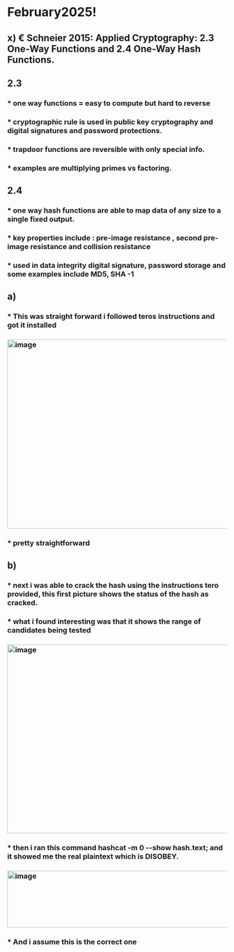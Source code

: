 # February2025!
## x) € Schneier 2015: Applied Cryptography: 2.3 One-Way Functions and 2.4 One-Way Hash Functions.
## 2.3 
### * one way functions = easy to compute but hard to reverse
### * cryptographic rule is used in  public key cryptography and digital signatures and password protections.
### * trapdoor functions are reversible with only special info.
### * examples are multiplying primes vs factoring.
## 2.4
### * one way hash functions are able to map data of any size to a single fixed output.
### * key properties include : pre-image resistance , second pre-image resistance and collision resistance
### * used in data integrity digital signature, password storage and some examples include MD5, SHA -1
## a) 

### * This was straight forward i followed teros instructions and got it installed

### <img width="729" height="434" alt="image" src="https://github.com/user-attachments/assets/3f548db0-cfa5-4298-95aa-a8f814d18405" />

### * pretty straightforward
## b) 

### * next i was able to crack the hash using the instructions tero provided, this first picture shows the status of the hash as cracked.

### * what i found interesting was that it shows the range of candidates being tested

### <img width="732" height="433" alt="image" src="https://github.com/user-attachments/assets/f0fc0473-bcba-4270-bbb3-b96fa975489e" />

### * then i ran this command hashcat -m 0 --show hash.text; and it showed me the real plaintext which is DISOBEY.

### <img width="1076" height="130" alt="image" src="https://github.com/user-attachments/assets/077623cc-bae5-4f0b-beb6-4ec260771a9b" />

### * And i assume this is the correct one

